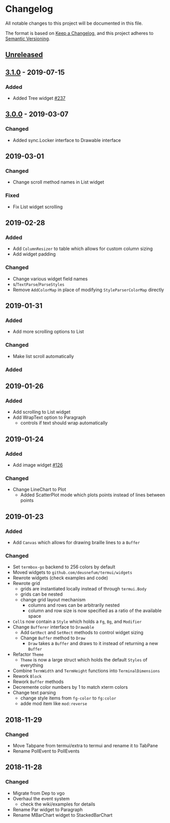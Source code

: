 # Changelog
All notable changes to this project will be documented in this file.

The format is based on [Keep a Changelog](https://keepachangelog.com/en/1.0.0/),
and this project adheres to [Semantic Versioning](https://semver.org/spec/v2.0.0.html).

## [Unreleased]

## [3.1.0] - 2019-07-15

### Added

- Added Tree widget [#237]

## [3.0.0] - 2019-03-07

### Changed

- Added sync.Locker interface to Drawable interface

## 2019-03-01

### Changed

- Change scroll method names in List widget

### Fixed

- Fix List widget scrolling

## 2019-02-28

### Added

- Add `ColumnResizer` to table which allows for custom column sizing
- Add widget padding

### Changed

- Change various widget field names
- s/`TextParse`/`ParseStyles`
- Remove `AddColorMap` in place of modifying `StyleParserColorMap` directly

## 2019-01-31

### Added

- Add more scrolling options to List

### Changed

- Make list scroll automatically

### Added

## 2019-01-26

### Added

- Add scrolling to List widget
- Add WrapText option to Paragraph
  - controls if text should wrap automatically

## 2019-01-24

### Added

- Add image widget [#126]

### Changed

- Change LineChart to Plot
  - Added ScatterPlot mode which plots points instead of lines between points

## 2019-01-23

### Added

- Add `Canvas` which allows for drawing braille lines to a `Buffer`

### Changed

- Set `termbox-go` backend to 256 colors by default
- Moved widgets to `github.com/deusnefum/termui/widgets`
- Rewrote widgets (check examples and code)
- Rewrote grid
  - grids are instantiated locally instead of through `termui.Body`
  - grids can be nested
  - change grid layout mechanism
    - columns and rows can be arbitrarily nested
    - column and row size is now specified as a ratio of the available space
- `Cell`s now contain a `Style` which holds a `Fg`, `Bg`, and `Modifier`
- Change `Bufferer` interface to `Drawable`
  - Add `GetRect` and `SetRect` methods to control widget sizing
  - Change `Buffer` method to `Draw`
    - `Draw` takes a `Buffer` and draws to it instead of returning a new `Buffer`
- Refactor `Theme`
  - `Theme` is now a large struct which holds the default `Styles` of everything
- Combine `TermWidth` and `TermHeight` functions into `TerminalDimensions`
- Rework `Block`
- Rework `Buffer` methods
- Decremente color numbers by 1 to match xterm colors
- Change text parsing
  - change style items from `fg-color` to `fg:color`
  - adde mod item like `mod:reverse`

## 2018-11-29

### Changed

- Move Tabpane from termui/extra to termui and rename it to TabPane
- Rename PollEvent to PollEvents

## 2018-11-28

### Changed

- Migrate from Dep to vgo
- Overhaul the event system
  - check the wiki/examples for details
- Rename Par widget to Paragraph
- Rename MBarChart widget to StackedBarChart

[#237]: https://github.com/deusnefum/termui/pull/237
[#126]: https://github.com/deusnefum/termui/pull/126

[Unreleased]: https://github.com/deusnefum/termui/compare/v3.1.0...HEAD
[3.1.0]: https://github.com/deusnefum/termui/compare/v3.0.0...v3.1.0
[3.0.0]: https://github.com/deusnefum/termui/compare/v2.3.0...v3.0.0

